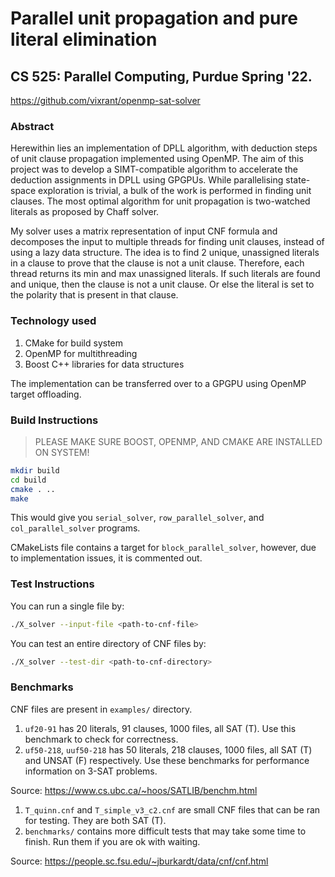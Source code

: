 # Parallel unit propagation and pure literal elimination
## CS 525: Parallel Computing, Purdue Spring '22.

https://github.com/vixrant/openmp-sat-solver

### Abstract

Herewithin lies an implementation of DPLL algorithm, with deduction steps of unit clause propagation implemented using OpenMP. The aim of this project was to develop a SIMT-compatible algorithm to accelerate the deduction assignments in DPLL using GPGPUs. While parallelising state-space exploration is trivial, a bulk of the work is performed in finding unit clauses. The most optimal algorithm for unit propagation is two-watched literals as proposed by Chaff solver.

My solver uses a matrix representation of input CNF formula and decomposes the input to multiple threads for finding unit clauses, instead of using a lazy data structure. The idea is to find 2 unique, unassigned literals in a clause to prove that the clause is not a unit clause. Therefore, each thread returns its min and max unassigned literals. If such literals are found and unique, then the clause is not a unit clause. Or else the literal is set to the polarity that is present in that clause.

### Technology used

1. CMake for build system
2. OpenMP for multithreading
3. Boost C++ libraries for data structures

The implementation can be transferred over to a GPGPU using OpenMP target offloading.

### Build Instructions

> PLEASE MAKE SURE BOOST, OPENMP, AND CMAKE ARE INSTALLED ON SYSTEM!

```sh
mkdir build
cd build
cmake . ..
make
```

This would give you `serial_solver`, `row_parallel_solver`, and `col_parallel_solver` programs.

CMakeLists file contains a target for `block_parallel_solver`, however, due to implementation issues, it is commented out.

### Test Instructions

You can run a single file by:
```sh
./X_solver --input-file <path-to-cnf-file>
```

You can test an entire directory of CNF files by:
```sh
./X_solver --test-dir <path-to-cnf-directory>
```

### Benchmarks

CNF files are present in `examples/` directory.

1. `uf20-91` has 20 literals, 91 clauses, 1000 files, all SAT (T). Use this benchmark to check for correctness.
2. `uf50-218`, `uuf50-218` has 50 literals, 218 clauses, 1000 files, all SAT (T) and UNSAT (F) respectively. Use these benchmarks for performance information on 3-SAT problems.

Source: https://www.cs.ubc.ca/~hoos/SATLIB/benchm.html

1. `T_quinn.cnf` and `T_simple_v3_c2.cnf` are small CNF files that can be ran for testing. They are both SAT (T).
2. `benchmarks/` contains more difficult tests that may take some time to finish. Run them if you are ok with waiting.

Source: https://people.sc.fsu.edu/~jburkardt/data/cnf/cnf.html
